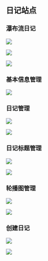 ## 日记站点



### 瀑布流日记

![](https://hhmax.oss-cn-guangzhou.aliyuncs.com/img/1.png)

![](https://hhmax.oss-cn-guangzhou.aliyuncs.com/img/2.png)

![](https://hhmax.oss-cn-guangzhou.aliyuncs.com/img/3.png)

### 基本信息管理

![](https://hhmax.oss-cn-guangzhou.aliyuncs.com/img/4.png)

### 日记管理

![](https://hhmax.oss-cn-guangzhou.aliyuncs.com/img/5.png)

![](https://hhmax.oss-cn-guangzhou.aliyuncs.com/img/9.png)

### 日记标题管理

![](https://hhmax.oss-cn-guangzhou.aliyuncs.com/img/6.png)

![](https://hhmax.oss-cn-guangzhou.aliyuncs.com/img/10.png)

### 轮播图管理

![](https://hhmax.oss-cn-guangzhou.aliyuncs.com/img/7.png)

![](https://hhmax.oss-cn-guangzhou.aliyuncs.com/img/11.png)

### 创建日记

![](https://hhmax.oss-cn-guangzhou.aliyuncs.com/img/8.png)

![](https://hhmax.oss-cn-guangzhou.aliyuncs.com/img/12.png)
